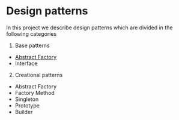 # Design patterns

In this project we describe design patterns  which are divided in the following categories

1. Base patterns
  * [Abstract Factory](abstract_factory/readme.md)
  * Interface
2. Creational patterns
  * Abstract Factory
  * Factory Method
  * Singleton
  * Prototype
  * Builder
